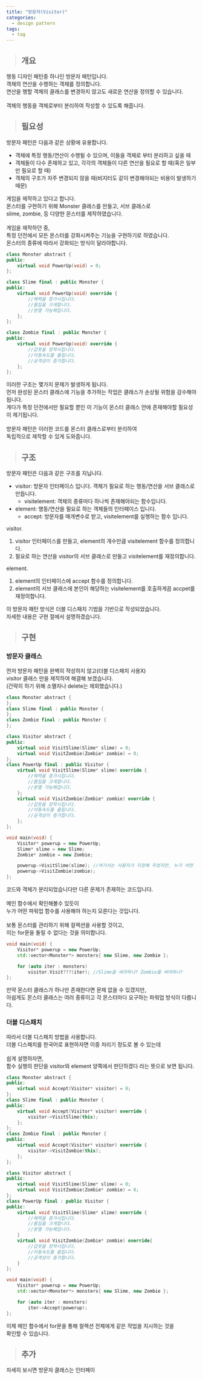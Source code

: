 ```yaml
---
title: "방문자(Visitor)"
categories:
  - design pattern
tags:
  - tag
---
```

> ## 개요

행동 디자인 패턴중 하나인 방문자 패턴입니다.<br>
객채의 연산을 수행하는 객체를 정의합니다.<br>
연산을 행할 객체의 클래스를 변경하지 않고도 새로운 연산을 정의할 수 있습니다.<br>
<br>
객체의 행동을 객체로부터 분리하여 작성할 수 있도록 해줍니다.
> ## 필요성

방문자 패턴은 다음과 같은 상황에 유용합니다.
- 객체에 특정 행동/연산이 수행될 수 있으며, 이들을 객체로 부터 분리하고 싶을 때
- 객체들이 다수 존재하고 있고, 각각의 객체들이 다른 연산을 필요로 할 때(혹은 일부만 필요로 할 때)
- 객체의 구조가 자주 변경되지 않을 때(비지터도 같이 변경해야되는 비용이 발생하기 때문)

게임을 제작하고 있다고 합니다.<br>
몬스터를 구현하기 위해 Monster 클래스를 만들고, 서브 클래스로<br>
slime, zombie, 등 다양한 몬스터를 제작하였습니다.<br>
<br>
게임을 제작하던 중,<br>
특정 던전에서 모든 몬스터를 강화시켜주는 기능을 구현하기로 하였습니다.<br>
몬스터의 종류에 따라서 강화되는 방식이 달라야합니다.
```cpp
class Monster abstract {
public:
	virtual void PowerUp(void) = 0;
};
```
```cpp
class Slime final : public Monster {
public:
	virtual void PowerUp(void) override {
		//체력을 증가시킵니다.
		//몸집을 크게합니다.
		//분열 가능해집니다.
	};
};
```
```cpp
class Zombie final : public Monster {
public:
	virtual void PowerUp(void) override {
		//갑옷을 장착시킵니다.
		//이동속도를 올립니다.
		//공격성이 증가합니다.
	};
};
```
이러한 구조는 몇가지 문제가 발생하게 됩니다.<br>
먼저 완성된 몬스터 클래스에 기능을 추가하는 작업은 클래스가 손상될 위험을 감수해야됩니다.<br>
게다가 특정 던전에서만 필요할 뿐인 이 기능이 몬스터 클래스 안에 존재해야할 필요성이 제기됩니다.<br>
<br>
방문자 패턴은 이러한 코드를 몬스터 클래스로부터 분리하여<br>
독립적으로 제작할 수 있게 도와줍니다.
> ## 구조

방문자 패턴은 다음과 같은 구조를 지닙니다.
- visitor: 방문자 인터페이스 입니다. 객체가 필요로 하는 행동/연산을 서브 클래스로 만듭니다.
  - visitelement: 객체의 종류마다 하나씩 존재해야되는 함수입니다.
- element: 행동/연산을 필요로 하는 객체들의 인터페이스 입니다.
  - accept: 방문자를 매개변수로 받고, visitelement를 실행하는 함수 입니다.

visitor.
1. visitor 인터페이스를 만들고, element의 개수만큼 visitelement 함수를 정의합니다.
2. 필요로 하는 연산을 visitor의 서브 클래스로 만들고 visitelement를 재정의합니다.

element.
1. element의 인터페이스에 accept 함수를 정의합니다. 
2. element의 서브 클래스에 본인이 해당하는 visitelement를 호출하게끔 accpet를 재정의합니다.

이 방문자 패턴 방식은 더블 디스패치 기법을 기반으로 작성되었습니다.<br>
자세한 내용은 구현 절에서 설명하겠습니다.
> ## 구현

### 방문자 클래스
먼저 방문자 패턴을 완벽히 작성하지 않고(더블 디스패치 사용X)<br>
visitor 클래스 만을 제작하여 해결해 보겠습니다.<br>
(간략히 하기 위해 소멸자나 delete는 제외했습니다.)
```cpp
class Monster abstract {
};
class Slime final : public Monster {
};
class Zombie final : public Monster {
};
```
```cpp
class Visitor abstract {
public:
	virtual void VisitSlime(Slime* slime) = 0;
	virtual void VisitZombie(Zombie* zombie) = 0;
};
class PowerUp final : public Visitor {
	virtual void VisitSlime(Slime* slime) override {
		//체력을 증가시킵니다.
		//몸집을 크게합니다.
		//분열 가능해집니다.
	};
	virtual void VisitZombie(Zombie* zombie) override {
		//갑옷을 장착시킵니다.
		//이동속도를 올립니다.
		//공격성이 증가합니다.
	};
};
```
```cpp
void main(void) {
	Visitor* powerup = new PowerUp;
	Slime* slime = new Slime;
	Zombie* zombie = new Zombie;

	powerup->VisitSlime(slime); //여기서는 사용자가 지정해 주었지만, 누가 어떤 함수를 사용해야 하는지 모릅니다.
	powerup->VisitZombie(zombie);
};
```
코드와 객체가 분리되었습니다만 다른 문제가 존재하는 코드입니다.<br>
<br>
메인 함수에서 확인해볼수 있듯이<br>
누가 어떤 파워업 함수를 사용해야 하는지 모른다는 것입니다.<br>
<br>
보통 몬스터를 관리하기 위해 컬렉션을 사용할 것이고,<br>
이는 for문을 돌릴 수 없다는 것을 의미합니다.<br>
```cpp
void main(void) {
	Visitor* powerup = new PowerUp;
	std::vector<Monster*> monsters{ new Slime, new Zombie };

	for (auto iter : monsters)
		visitor.Visit???(iter); //Slime을 써야하나? Zombie를 써야하나?
};
```
만약 몬스터 클래스가 하나만 존재한다면 문제 없을 수 있겠지만,<br>
아쉽게도 몬스터 클래스는 여러 종류이고 각 몬스터마다 요구하는 파워업 방식이 다릅니다.
### 더블 디스패치
따라서 더블 디스패치 방법을 사용합니다.<br>
더블 디스패치를 한국어로 표현하자면 이중 처리기 정도로 볼 수 있는데<br>
<br>
쉽게 설명하자면,<br>
함수 실행의 판단을 visitor와 element 양쪽에서 판단하겠다 라는 뜻으로 보면 됩니다.
```cpp
class Monster abstract {
public:
	virtual void Accept(Visitor* visitor) = 0;
};
class Slime final : public Monster {
public:
	virtual void Accept(Visitor* visitor) override {
		visitor->VisitSlime(this);
	};
};
class Zombie final : public Monster {
public:
	virtual void Accept(Visitor* visitor) override {
		visitor->VisitZombie(this);
	};
};
```
```cpp
class Visitor abstract {
public:
	virtual void VisitSlime(Slime* slime) = 0;
	virtual void VisitZombie(Zombie* zombie) = 0;
};
class PowerUp final : public Visitor {
public:
	virtual void VisitSlime(Slime* slime) override {
		//체력을 증가시킵니다.
		//몸집을 크게합니다.
		//분열 가능해집니다.
	}
	virtual void VisitZombie(Zombie* zombie) override{
		//갑옷을 장착시킵니다.
		//이동속도를 올립니다.
		//공격성이 증가합니다.
	}
};
```
```cpp
void main(void) {
	Visitor* powerup = new PowerUp;
	std::vector<Monster*> monsters{ new Slime, new Zombie };

	for (auto iter : monsters)
		iter->Accept(powerup);
};
```
이제 메인 함수에서 for문을 통해 컬렉션 전체에게 같은 작업을 지시하는 것을<br>
확인할 수 있습니다.

> ## 추가

자세히 보시면 방문자 클래스는 인터페이
